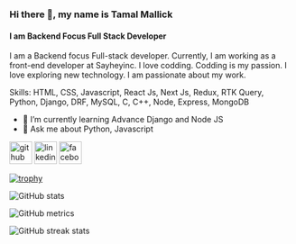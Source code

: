 ### Hi there 👋, my name is Tamal Mallick
#### I am Backend Focus Full Stack Developer
I am a Backend focus Full-stack developer. Currently, I am working as a front-end developer at Sayheyinc. I love codding. Codding is my passion. I love exploring new technology. I am passionate about my work. 

Skills: HTML, CSS, Javascript, React Js, Next Js, Redux, RTK Query, Python, Django, DRF, MySQL, C, C++, Node, Express, MongoDB

- 🌱 I’m currently learning Advance Django and Node JS 
- 💬 Ask me about Python, Javascript 


[<img src='https://cdn.jsdelivr.net/npm/simple-icons@3.0.1/icons/github.svg' alt='github' height='40'>](https://github.com/mallick-portfolio)  [<img src='https://cdn.jsdelivr.net/npm/simple-icons@3.0.1/icons/linkedin.svg' alt='linkedin' height='40'>](https://www.linkedin.com/in/https://www.linkedin.com/in/tamal-mallick-491961291//)  [<img src='https://cdn.jsdelivr.net/npm/simple-icons@3.0.1/icons/facebook.svg' alt='facebook' height='40'>](https://www.facebook.com/https://www.facebook.com/profile.php?id=100086358104956)  

[![trophy](https://github-profile-trophy.vercel.app/?username=mallick-portfolio)](https://github.com/ryo-ma/github-profile-trophy)

![GitHub stats](https://github-readme-stats.vercel.app/api?username=mallick-portfolio&show_icons=true)  

![GitHub metrics](https://metrics.lecoq.io/mallick-portfolio)  

![GitHub streak stats](https://streak-stats.demolab.com/?user=mallick-portfolio)  

